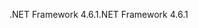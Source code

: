 <span data-ttu-id="bb4d3-101">.NET Framework 4.6.1</span><span class="sxs-lookup"><span data-stu-id="bb4d3-101">.NET Framework 4.6.1</span></span>